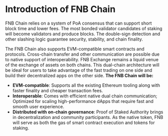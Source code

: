 # Introduction of FNB Chain

FNB Chain relies on a system of PoA consensus that can support short block time and lower fees. The most bonded validator candidates of staking will become validators and produce blocks. The double-sign detection and other slashing logic guarantee security, stability, and chain finality.

The FNB Chain also supports EVM-compatible smart contracts and protocols. Cross-chain transfer and other communication are possible due to native support of interoperability. FNB Exchange remains a liquid venue of the exchange of assets on both chains. This dual-chain architecture will be ideal for users to take advantage of the fast trading on one side and build their decentralized apps on the other side.
**The FNB Chain will be:**

* **EVM-compatible**: Supports all the existing Ethereum tooling along with faster finality and cheaper transaction fees.
* **Interoperable**: Comes with efficient native dual chain communication; Optimized for scaling high-performance dApps that require fast and smooth user experience.
* **Distributed with on-chain governance**: Proof of Staked Authority brings in decentralization and community participants.
As the native token, FNB will serve as both the gas of smart contract execution and tokens for staking.


